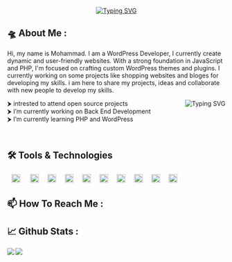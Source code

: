 <p align="center">
    <a href="https://github.com/mrjahan01"><img src="https://readme-typing-svg.demolab.com?font=Nunito&duration=2000&pause=300&multiline=true&height=100&lines=Mohammad+Reza;Software+Engineering+Student;BackEnd+%7C+PHP+%7C+WordPress+" alt="Typing SVG" /></a>
</p>

## 🛸 About Me :
Hi, my name is Mohammad. I am a WordPress Developer, I currently create dynamic and user-friendly websites. With a strong foundation in JavaScript and PHP, I'm focused on crafting custom WordPress themes and plugins.
I currently working on some projects like shopping websites and bloges for developing my skills.
i am here to share my projects, ideas and collaborate with new people to develop my skills.

<a href="https://github.com/mrjahan01"><img align="right" src="https://readme-typing-svg.demolab.com?font=Fira+Code&size=10&duration=1000&pause=1000&color=F7821F&multiline=true&repeat=false&width=300&height=100&lines=&nbsp;&nbsp;__&nbsp;&nbsp;__&nbsp;&nbsp;&nbsp;&nbsp;&nbsp;&nbsp;&nbsp;&nbsp;&nbsp;&nbsp;&nbsp;&nbsp;&nbsp;_&nbsp;&nbsp;&nbsp;&nbsp;&nbsp;&nbsp;&nbsp;_&nbsp;&nbsp;&nbsp;&nbsp;&nbsp;&nbsp;&nbsp;&nbsp;&nbsp;&nbsp;&nbsp;&nbsp;&nbsp;&nbsp;&nbsp;&nbsp;&nbsp;;&nbsp;%7C&nbsp;&nbsp;%5C%2F&nbsp;&nbsp;%7C&nbsp;&nbsp;&nbsp;&nbsp;&nbsp;&nbsp;&nbsp;&nbsp;&nbsp;&nbsp;&nbsp;%7C&nbsp;%7C&nbsp;&nbsp;&nbsp;&nbsp;&nbsp;%7C&nbsp;%7C&nbsp;&nbsp;&nbsp;&nbsp;&nbsp;&nbsp;&nbsp;&nbsp;&nbsp;&nbsp;&nbsp;&nbsp;&nbsp;&nbsp;&nbsp;&nbsp;;&nbsp;%7C&nbsp;%5C&nbsp;&nbsp;%2F&nbsp;%7C_&nbsp;__&nbsp;&nbsp;&nbsp;&nbsp;&nbsp;&nbsp;&nbsp;%7C&nbsp;%7C&nbsp;__&nbsp;_%7C&nbsp;%7C__&nbsp;&nbsp;&nbsp;__&nbsp;_&nbsp;_&nbsp;__&nbsp;&nbsp;;&nbsp;%7C&nbsp;%7C%5C%2F%7C&nbsp;%7C&nbsp;'__%7C&nbsp;&nbsp;_&nbsp;&nbsp;&nbsp;%7C&nbsp;%7C%2F&nbsp;_%60&nbsp;%7C&nbsp;'_&nbsp;%5C&nbsp;%2F&nbsp;_%60&nbsp;%7C&nbsp;'_&nbsp;%5C&nbsp;;&nbsp;%7C&nbsp;%7C&nbsp;&nbsp;%7C&nbsp;%7C&nbsp;%7C&nbsp;&nbsp;&nbsp;&nbsp;%7C&nbsp;%7C__%7C&nbsp;%7C&nbsp;(_%7C&nbsp;%7C&nbsp;%7C&nbsp;%7C&nbsp;%7C&nbsp;(_%7C&nbsp;%7C&nbsp;%7C&nbsp;%7C&nbsp;%7C;&nbsp;%7C_%7C&nbsp;&nbsp;%7C_%7C_%7C&nbsp;&nbsp;&nbsp;&nbsp;&nbsp;%5C____%2F&nbsp;%5C__%2C_%7C_%7C&nbsp;%7C_%7C%5C__%2C_%7C_%7C&nbsp;%7C_%7C" alt="Typing SVG" /></a>

<p align="left">

⮞ intrested to attend open source projects
<br>
⮞ I’m currently working on Back End Development
<br>
⮞ I’m currently learning PHP and WordPress

</p>
<br>

## 🛠 Tools & Technologies

<img align="left" style="padding:5px 10px; height:20px" alt="GoLang" src="https://img.shields.io/badge/HTML5-%23E34F26?style=%20flat-square&logo=HTML5&logoColor=white"/>

<img align="left" style="margin:5px 10px; height:20px" alt="Postgres" src="https://img.shields.io/badge/CSS3-%231572B6?style=%20flat-square&logo=CSS3&logoColor=white"/>

<img align="left" style="margin:5px 10px; height:20px" alt="Express.js" src="https://img.shields.io/badge/JavaScript-%23F7DF1E?style=%20flat-square&logo=JavaScript&logoColor=%23000"/>

<img align="left" style="margin:5px 10px; height:20px" alt="MongoDB" src ="https://img.shields.io/badge/jQuery-%230769AD?style=%20flat-square&logo=jQuery&logoColor=white"/>

<img align="left" style="margin:5px 10px; height:20px" alt="Redis" src="https://img.shields.io/badge/Bootstrap-%237952B3?style=%20flat-square&logo=Bootstrap&logoColor=white"/>

<img align="left" style="margin:5px 10px; height:20px" src="https://img.shields.io/badge/PHP-%23777BB4?logo=PHP&logoColor=white"/>
  
<img align="left" style="margin:5px 10px; height:20px" alt="Redis" src="https://img.shields.io/badge/MySQL-%234479A1?style=%20flat-square&logo=MySQL&logoColor=white"/>

<img align="left" style="margin:5px 10px; height:20px" alt="MySQL" src="https://img.shields.io/badge/WordPress-%2321759B?style=%20flat-square&logo=WordPress&logoColor=white"/>

<img align="left" style="margin:5px 10px; height:20px" alt="Redis" src="https://img.shields.io/badge/Git-%23F05032?style=%20flat-square&logo=Git&logoColor=white"/>

<img style="margin:5px 10px; height:20px" alt="Redis" src="https://img.shields.io/badge/GitHub-%23181717?style=%20flat-square&logo=GitHub&logoColor=white"/>

## 📫 How To Reach Me :

<!--I like to connecting with diffrent people so let's collaborate and bring your WordPress ideas to life.-->

<!-- <a href = "mailto:jahanbmrz0045@gmail.com"><img width="70px" src="https://img.shields.io/badge/-Gmail-%23E34F50?style=%20flat-square&logo=gmail&logoColor=white"></a> -->

## 📈 Github Stats :

<a href="https://github.com/mrjahan01"><img align="left" src="https://github-readme-stats.vercel.app/api?username=mrjahan01&show_icons=true&theme=tokyonight&hide_border=true"/></a>

<a href="https://github.com/mrjahan01"><img align="left"  src="https://github-readme-stats.vercel.app/api/top-langs/?username=mrjahan01&layout=compact&theme=tokyonight&hide_border=true"/></a>
